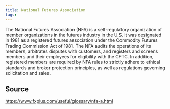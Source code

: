 ```yaml
---
title: National Futures Association
tags: 
---
```


The National Futures Association (NFA) is a self-regulatory organization of member organizations in the futures industry in the U.S. It was designated in 1981 as a registered futures association under the Commodity Futures Trading Commission Act of 1981. The NFA audits the operations of its members, arbitrates disputes with customers, and registers and screens members and their employees for eligibility with the CFTC. In addition, registered members are required by NFA rules to strictly adhere to ethical standards and broker protection principles, as well as regulations governing solicitation and sales.

## Source
https://www.fxplus.com/useful/glossary/nfa-a.html